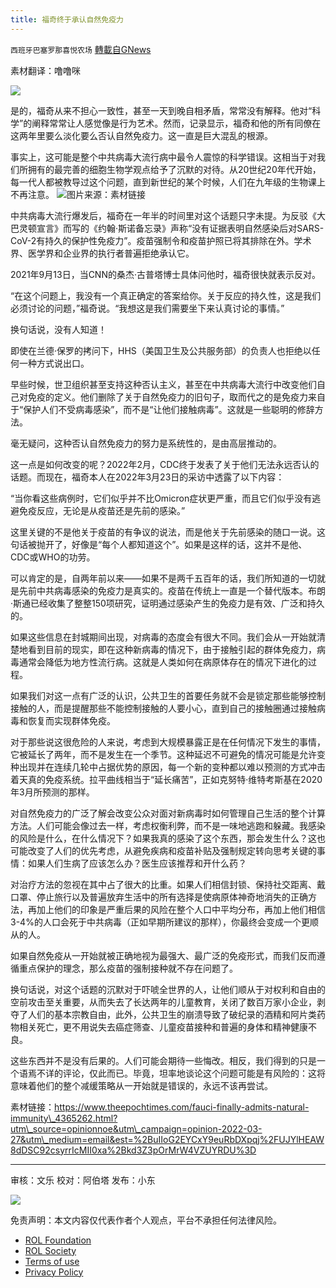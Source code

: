 ```yaml
---
title: 福奇终于承认自然免疫力
---
```

`西班牙巴塞罗那喜悦农场` [轉載自GNews](https://gnews.org/zh-hans/2247267/)

素材翻译：噜噜咪

![](https://assets.gnews.org/wp-content/uploads/2022/03/xin_png.001-2-23-edited.jpg)

是的，福奇从来不担心一致性，甚至一天到晚自相矛盾，常常没有解释。他对“科学”的阐释常常让人感觉像是行为艺术。然而，记录显示，福奇和他的所有同僚在这两年里要么淡化要么否认自然免疫力。这一直是巨大混乱的根源。

事实上，这可能是整个中共病毒大流行病中最令人震惊的科学错误。这相当于对我们所拥有的最完善的细胞生物学观点给予了沉默的对待。从20世纪20年代开始，每一代人都被教导过这个问题，直到新世纪的某个时候，人们在九年级的生物课上不再注意。
![](https://assets.gnews.org/wp-content/uploads/2022/03/image-3430.png)图片来源：素材链接



中共病毒大流行爆发后，福奇在一年半的时间里对这个话题只字未提。为反驳《大巴灵顿宣言》而写的《约翰·斯诺备忘录》声称“没有证据表明自然感染后对SARS-CoV-2有持久的保护性免疫力”。疫苗强制令和疫苗护照已将其排除在外。学术界、医学界和企业界的执行者普遍拒绝承认它。

2021年9月13日，当CNN的桑杰·古普塔博士具体问他时，福奇很快就表示反对。

“在这个问题上，我没有一个真正确定的答案给你。关于反应的持久性，这是我们必须讨论的问题，”福奇说。“我想这是我们需要坐下来认真讨论的事情。”

换句话说，没有人知道！

即使在兰德·保罗的拷问下，HHS（美国卫生及公共服务部）的负责人也拒绝以任何一种方式说出口。

早些时候，世卫组织甚至支持这种否认主义，甚至在中共病毒大流行中改变他们自己对免疫的定义。他们删除了关于自然免疫力的旧句子，取而代之的是免疫力来自于“保护人们不受病毒感染”，而不是“让他们接触病毒”。这就是一些聪明的修辞方法。

毫无疑问，这种否认自然免疫力的努力是系统性的，是由高层推动的。

这一点是如何改变的呢？2022年2月，CDC终于发表了关于他们无法永远否认的话题。而现在，福奇本人在2022年3月23日的采访中透露了以下内容：

“当你看这些病例时，它们似乎并不比Omicron症状更严重，而且它们似乎没有逃避免疫反应，无论是从疫苗还是先前的感染。”

这里关键的不是他关于疫苗的有争议的说法，而是他关于先前感染的随口一说。这句话被抛开了，好像是“每个人都知道这个”。如果是这样的话，这并不是他、CDC或WHO的功劳。

可以肯定的是，自两年前以来——如果不是两千五百年的话，我们所知道的一切就是先前中共病毒感染的免疫力是真实的。疫苗在传统上一直是一个替代版本。布朗·斯通已经收集了整整150项研究，证明通过感染产生的免疫力是有效、广泛和持久的。

如果这些信息在封城期间出现，对病毒的态度会有很大不同。我们会从一开始就清楚地看到目前的现实，即在这种新病毒的情况下，由于接触引起的群体免疫力，病毒通常会降低为地方性流行病。这就是人类如何在病原体存在的情况下进化的过程。

如果我们对这一点有广泛的认识，公共卫生的首要任务就不会是锁定那些能够控制接触的人，而是提醒那些不能控制接触的人要小心，直到自己的接触圈通过接触病毒和恢复而实现群体免疫。

对于那些说这很危险的人来说，考虑到大规模暴露正是在任何情况下发生的事情，它被延长了两年，而不是发生在一个季节。这种延迟不可避免的情况可能是允许变种出现并在连续几轮中占据优势的原因，每一个新的变种都以难以预测的方式冲击着天真的免疫系统。拉平曲线相当于“延长痛苦”，正如克努特·维特考斯基在2020年3月所预测的那样。

对自然免疫力的广泛了解会改变公众对面对新病毒时如何管理自己生活的整个计算方法。人们可能会像过去一样，考虑权衡利弊，而不是一味地逃跑和躲藏。我感染的风险是什么，在什么情况下？如果我真的感染了这个东西，那会发生什么？这也可能改变了人们的优先考虑，从避免疾病和疫苗补贴及强制规定转向思考关键的事情：如果人们生病了应该怎么办？医生应该推荐和开什么药？

对治疗方法的忽视在其中占了很大的比重。如果人们相信封锁、保持社交距离、戴口罩、停止旅行以及普遍放弃生活中的所有选择是使病原体神奇地消失的正确方法，再加上他们的印象是严重后果的风险在整个人口中平均分布，再加上他们相信3-4%的人口会死于中共病毒（正如早期所建议的那样），你最终会变成一个更顺从的人。

如果自然免疫从一开始就被正确地视为最强大、最广泛的免疫形式，而我们反而遵循重点保护的理念，那么疫苗的强制接种就不存在问题了。

换句话说，对这个话题的沉默对于吓唬全世界的人，让他们顺从于对权利和自由的空前攻击至关重要，从而失去了长达两年的儿童教育，关闭了数百万家小企业，剥夺了人们的基本宗教自由，此外，公共卫生的崩溃导致了破纪录的酒精和阿片类药物相关死亡，更不用说失去癌症筛查、儿童疫苗接种和普遍的身体和精神健康不良。

这些东西并不是没有后果的。人们可能会期待一些悔改。相反，我们得到的只是一个语焉不详的评论，仅此而已。毕竟，坦率地谈论这个问题可能是有风险的：这将意味着他们的整个减缓策略从一开始就是错误的，永远不该再尝试。

素材链接：https://www.theepochtimes.com/fauci-finally-admits-natural-immunity\_4365262.html?utm\_source=opinionnoe&utm\_campaign=opinion-2022-03-27&utm\_medium=email&est=%2BuIIoG2EYCxY9euRbDXpqj%2FUJYlHEAW8dDSC92csyrrIcMII0xa%2Bkd3Z3pOrMrW4VZUYRDU%3D

* * *

审核：文乐
校对：阿伯塔
发布：小东

![](https://assets.gnews.org/wp-content/uploads/2022/03/西喜-14-19-1.jpeg)

 

免责声明：本文内容仅代表作者个人观点，平台不承担任何法律风险。

- [ROL Foundation](https://rolfoundation.org/)
- [ROL Society](https://rolsociety.org/)
- [Terms of use](https://gnews.org/terms-of-use-3/)
- [Privacy Policy](https://gnews.org/privacy-policy/)
